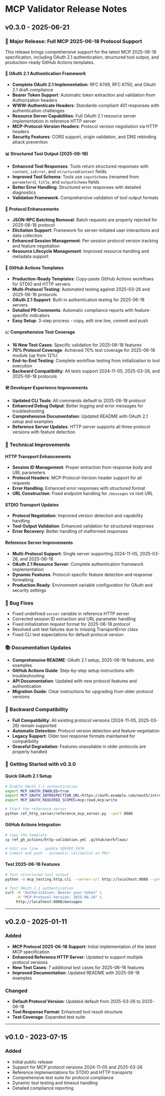 # MCP Validator Release Notes

## v0.3.0 - 2025-06-21

### 🚀 Major Release: Full MCP 2025-06-18 Protocol Support

This release brings comprehensive support for the latest MCP 2025-06-18 specification, including OAuth 2.1 authentication, structured tool output, and production-ready GitHub Actions templates.

#### 🔐 OAuth 2.1 Authentication Framework
- **Complete OAuth 2.1 Implementation**: RFC 6749, RFC 6750, and OAuth 2.1 draft compliance
- **Bearer Token Support**: Automatic token extraction and validation from Authorization headers
- **WWW-Authenticate Headers**: Standards-compliant 401 responses with authentication challenges
- **Resource Server Capabilities**: Full OAuth 2.1 resource server implementation in reference HTTP server
- **MCP-Protocol-Version Headers**: Protocol version negotiation via HTTP headers
- **Security Features**: CORS support, origin validation, and DNS rebinding attack prevention

#### 📊 Structured Tool Output (2025-06-18)
- **Enhanced Tool Responses**: Tools return structured responses with `content`, `isError`, and `structuredContent` fields
- **Improved Tool Schema**: Tools use `inputSchema` (renamed from `parameters`), `title`, and `outputSchema` fields
- **Better Error Handling**: Structured error responses with detailed diagnostics
- **Validation Framework**: Comprehensive validation of tool output formats

#### 🔄 Protocol Enhancements
- **JSON-RPC Batching Removal**: Batch requests are properly rejected for 2025-06-18 protocol
- **Elicitation Support**: Framework for server-initiated user interactions and data collection
- **Enhanced Session Management**: Per-session protocol version tracking and feature negotiation
- **Resource Lifecycle Management**: Improved resource handling and metadata support

#### 🤖 GitHub Actions Templates
- **Production-Ready Templates**: Copy-paste GitHub Actions workflows for STDIO and HTTP servers
- **Multi-Protocol Testing**: Automated testing against 2025-03-26 and 2025-06-18 protocols
- **OAuth 2.1 Support**: Built-in authentication testing for 2025-06-18 servers
- **Detailed PR Comments**: Automatic compliance reports with feature-specific indicators
- **Easy Setup**: 3-step process - copy, edit one line, commit and push

#### 📈 Comprehensive Test Coverage
- **16 New Test Cases**: Specific validation for 2025-06-18 features
- **70% Protocol Coverage**: Achieved 70% test coverage for 2025-06-18 module (up from 12%)
- **End-to-End Testing**: Complete workflow testing from initialization to tool execution
- **Backward Compatibility**: All tests support 2024-11-05, 2025-03-26, and 2025-06-18 protocols

#### 🛠 Developer Experience Improvements
- **Updated CLI Tools**: All commands default to 2025-06-18 protocol
- **Enhanced Debug Output**: Better logging and error messages for troubleshooting
- **Comprehensive Documentation**: Updated README with OAuth 2.1 setup and examples
- **Reference Server Updates**: HTTP server supports all three protocol versions with feature detection

### 🔧 Technical Improvements

#### HTTP Transport Enhancements
- **Session ID Management**: Proper extraction from response body and URL parameters
- **Protocol Headers**: MCP-Protocol-Version header support for all requests
- **Error Handling**: Enhanced error responses with structured format
- **URL Construction**: Fixed endpoint handling for `/messages` vs root URL

#### STDIO Transport Updates
- **Protocol Negotiation**: Improved version detection and capability handling
- **Tool Output Validation**: Enhanced validation for structured responses
- **Error Recovery**: Better handling of malformed responses

#### Reference Server Improvements
- **Multi-Protocol Support**: Single server supporting 2024-11-05, 2025-03-26, and 2025-06-18
- **OAuth 2.1 Resource Server**: Complete authentication framework implementation
- **Dynamic Features**: Protocol-specific feature detection and response formatting
- **Production Ready**: Environment variable configuration for OAuth and security settings

### 🐛 Bug Fixes
- Fixed undefined `server` variable in reference HTTP server
- Corrected session ID extraction and URL parameter handling
- Fixed initialization request format for 2025-06-18 protocol
- Resolved unit test failures due to missing TransportError class
- Fixed CLI test expectations for default protocol version

### 📚 Documentation Updates
- **Comprehensive README**: OAuth 2.1 setup, 2025-06-18 features, and examples
- **GitHub Actions Guide**: Step-by-step setup instructions with troubleshooting
- **API Documentation**: Updated with new protocol features and authentication
- **Migration Guide**: Clear instructions for upgrading from older protocol versions

### 🔄 Backward Compatibility
- **Full Compatibility**: All existing protocol versions (2024-11-05, 2025-03-26) remain supported
- **Automatic Detection**: Protocol version detection and feature negotiation
- **Legacy Support**: Older tool response formats maintained for compatibility
- **Graceful Degradation**: Features unavailable in older protocols are properly handled

### 🚀 Getting Started with v0.3.0

#### Quick OAuth 2.1 Setup
```bash
# Enable OAuth 2.1 authentication
export MCP_OAUTH_ENABLED=true
export MCP_OAUTH_INTROSPECTION_URL=https://auth.example.com/oauth/introspect
export MCP_OAUTH_REQUIRED_SCOPES=mcp:read,mcp:write

# Start the reference server
python ref_http_server/reference_mcp_server.py --port 8088
```

#### GitHub Actions Integration
```bash
# Copy the template
cp ref_gh_actions/http-validation.yml .github/workflows/

# Edit one line - update SERVER_PATH
# Commit and push - automatic validation on PRs!
```

#### Test 2025-06-18 Features
```bash
# Test structured tool output
python -m mcp_testing.http.cli --server-url http://localhost:8088 --protocol-version 2025-06-18

# Test OAuth 2.1 authentication
curl -H "Authorization: Bearer your-token" \
     -H "MCP-Protocol-Version: 2025-06-18" \
     http://localhost:8088/messages
```

---

## v0.2.0 - 2025-01-11

### Added
- **MCP Protocol 2025-06-18 Support**: Initial implementation of the latest MCP specification
- **Enhanced Reference HTTP Server**: Updated to support multiple protocol versions
- **New Test Cases**: 7 additional test cases for 2025-06-18 features
- **Improved Documentation**: Updated README with 2025-06-18 examples

### Changed
- **Default Protocol Version**: Updated default from 2025-03-26 to 2025-06-18
- **Tool Response Format**: Enhanced tool result structure
- **Test Coverage**: Expanded test suite

---

## v0.1.0 - 2023-07-15

### Added
- Initial public release
- Support for MCP protocol versions 2024-11-05 and 2025-03-26
- Reference implementations for STDIO and HTTP transports
- Comprehensive test suite for protocol compliance
- Dynamic tool testing and timeout handling
- Detailed compliance reporting 